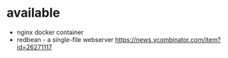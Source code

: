 # available

- nginx docker container 
- redbean - a single-file webserver https://news.ycombinator.com/item?id=26271117